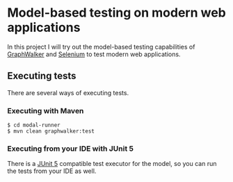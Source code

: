 # Model-based testing on modern web applications

In this project I will try out the model-based testing capabilities
of [GraphWalker](https://graphwalker.github.io/)
and [Selenium](https://www.selenium.dev/) to test modern web applications.

## Executing tests

There are several ways of executing tests.

### Executing with Maven

```shell
$ cd modal-runner
$ mvn clean graphwalker:test
```

### Executing from your IDE with JUnit 5

There is a [JUnit 5](https://junit.org/junit5/) compatible test executor for the
model, so you can run the tests from your IDE as well.
